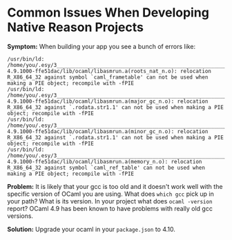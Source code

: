 # Common Issues When Developing Native Reason Projects

**Symptom:**
When building your app you see a bunch of errors like:
```
/usr/bin/ld: /home/you/.esy/3______________________________________________________________________/i/ocaml-4.9.1000-ffe51dac/lib/ocaml/libasmrun.a(roots_nat_n.o): relocation R_X86_64_32 against symbol `caml_frametable' can not be used when making a PIE object; recompile with -fPIE
/usr/bin/ld: /home/you/.esy/3______________________________________________________________________/i/ocaml-4.9.1000-ffe51dac/lib/ocaml/libasmrun.a(major_gc_n.o): relocation R_X86_64_32 against `.rodata.str1.1' can not be used when making a PIE object; recompile with -fPIE
/usr/bin/ld: /home/you/.esy/3______________________________________________________________________/i/ocaml-4.9.1000-ffe51dac/lib/ocaml/libasmrun.a(minor_gc_n.o): relocation R_X86_64_32 against `.rodata.str1.1' can not be used when making a PIE object; recompile with -fPIE
/usr/bin/ld: /home/you/.esy/3______________________________________________________________________/i/ocaml-4.9.1000-ffe51dac/lib/ocaml/libasmrun.a(memory_n.o): relocation R_X86_64_32 against symbol `caml_ref_table' can not be used when making a PIE object; recompile with -fPIE
```
**Problem:**
It is likely that your gcc is too old and it doesn't work well with the specific version of OCaml you are using.
What does `which gcc` pick up in your path? What is its version.
In your project what does `ocaml -version` report?
OCaml 4.9 has been known to have problems with really old gcc versions.

**Solution:**
Upgrade your ocaml in your `package.json` to 4.10.
